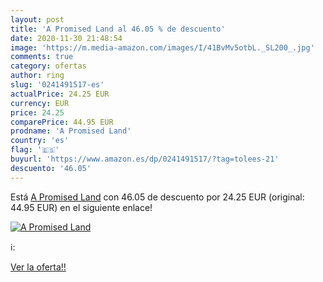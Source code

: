 ```yaml
---
layout: post
title: 'A Promised Land al 46.05 % de descuento'
date: 2020-11-30 21:48:54
image: 'https://m.media-amazon.com/images/I/41BvMv5otbL._SL200_.jpg'
comments: true
category: ofertas
author: ring
slug: '0241491517-es'
actualPrice: 24.25 EUR
currency: EUR
price: 24.25
comparePrice: 44.95 EUR
prodname: 'A Promised Land'
country: 'es'
flag: '🇪🇸'
buyurl: 'https://www.amazon.es/dp/0241491517/?tag=tolees-21'
descuento: '46.05'
---
```


Está [A Promised Land](https://www.amazon.es/dp/0241491517/?tag=tolees-21) con 46.05 de descuento por 24.25 EUR (original: 44.95 EUR) en el siguiente enlace!

[![A Promised Land](https://m.media-amazon.com/images/I/41BvMv5otbL._SL200_.jpg)](https://www.amazon.es/dp/0241491517/?tag=tolees-21)

ℹ️:


[Ver la oferta!!](https://www.amazon.es/dp/0241491517/?tag=tolees-21)
